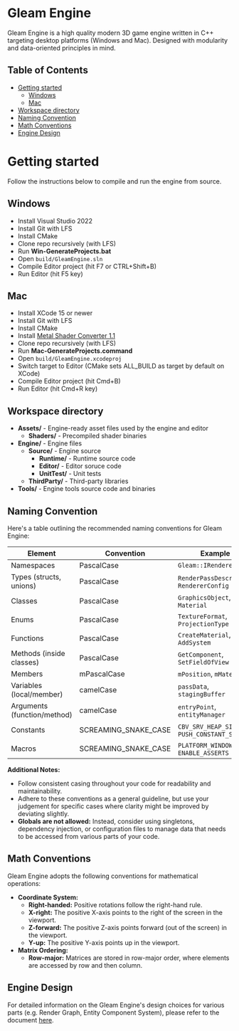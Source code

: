 # Gleam Engine
Gleam Engine is a high quality modern 3D game engine written in C++ targeting desktop platforms (Windows and Mac). Designed with modularity and data-oriented principles in mind.

## Table of Contents
* [Getting started](#getting-started)
    * [Windows](#windows)
    * [Mac](#mac)
* [Workspace directory](#workspace-directory)
* [Naming Convention](#naming-convention)
* [Math Conventions](#math-conventions)
* [Engine Design](#engine-design)

# Getting started
Follow the instructions below to compile and run the engine from source.

## Windows
* Install Visual Studio 2022
* Install Git with LFS
* Install CMake
* Clone repo recursively (with LFS)
* Run **Win-GenerateProjects.bat**
* Open `build/GleamEngine.sln`
* Compile Editor project (hit F7 or CTRL+Shift+B)
* Run Editor (hit F5 key)

## Mac
* Install XCode 15 or newer
* Install Git with LFS
* Install CMake
* Install [Metal Shader Converter 1.1](https://download.developer.apple.com/Developer_Tools/Metal_shader_converter_1.1/Metal_Shader_Converter_1.1.pkg)
* Clone repo recursively (with LFS)
* Run **Mac-GenerateProjects.command**
* Open `build/GleamEngine.xcodeproj`
* Switch target to Editor (CMake sets ALL_BUILD as target by default on XCode)
* Compile Editor project (hit Cmd+B)
* Run Editor (hit Cmd+R key)

## Workspace directory

- **Assets/** - Engine-ready asset files used by the engine and editor
  - **Shaders/** - Precompiled shader binaries
- **Engine/** - Engine files
  - **Source/** - Engine source
    - **Runtime/** - Runtime source code
    - **Editor/** - Editor soruce code
    - **UnitTest/** - Unit tests
  - **ThirdParty/** - Third-party libraries
- **Tools/** - Engine tools source code and binaries

## Naming Convention
Here's a table outlining the recommended naming conventions for Gleam Engine:

| Element                   | Convention                        | Example                                      |
|----------------------------|-----------------------------------|-------------------------------------------------|
| Namespaces                 | PascalCase                       | `Gleam::IRenderer`                      |
| Types (structs, unions)     | PascalCase                       | `RenderPassDescriptor`, `RendererConfig`                |
| Classes                     | PascalCase                       | `GraphicsObject`, `Material`                         |
| Enums                       | PascalCase                       | `TextureFormat`, `ProjectionType`                     |
| Functions                   | PascalCase                       | `CreateMaterial`, `AddSystem`             |
| Methods (inside classes)    | PascalCase                       | `GetComponent`, `SetFieldOfView`                     |
| Members       | mPascalCase                      | `mPosition`, `mMaterial`                           |
| Variables (local/member)   | camelCase                        | `passData`, `stagingBuffer`                      |
| Arguments (function/method) | camelCase                        | `entryPoint`, `entityManager`                 |
| Constants                   | SCREAMING_SNAKE_CASE             | `CBV_SRV_HEAP_SIZE`, `PUSH_CONSTANT_SIZE`                     |
| Macros                      | SCREAMING_SNAKE_CASE             | `PLATFORM_WINDOWS`, `ENABLE_ASSERTS`                  |

**Additional Notes:**
* Follow consistent casing throughout your code for readability and maintainability.
* Adhere to these conventions as a general guideline, but use your judgement for specific cases where clarity might be improved by deviating slightly.
* **Globals are not allowed:** Instead, consider using singletons, dependency injection, or configuration files to manage data that needs to be accessed from various parts of your code.

## Math Conventions
Gleam Engine adopts the following conventions for mathematical operations:

* **Coordinate System:**
    * **Right-handed:** Positive rotations follow the right-hand rule.
    * **X-right:** The positive X-axis points to the right of the screen in the viewport.
    * **Z-forward:** The positive Z-axis points forward (out of the screen) in the viewport.
    * **Y-up:** The positive Y-axis points up in the viewport.
* **Matrix Ordering:**
    * **Row-major:** Matrices are stored in row-major order, where elements are accessed by row and then column.

## Engine Design
For detailed information on the Gleam Engine's design choices for various parts (e.g. Render Graph, Entity Component System), please refer to the document [here](docs/design.md).